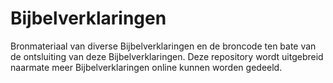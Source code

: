 # Bijbelverklaringen
Bronmateriaal van diverse Bijbelverklaringen en de broncode ten bate van de ontsluiting van deze Bijbelverklaringen. Deze repository wordt uitgebreid naarmate meer Bijbelverklaringen online kunnen worden gedeeld.
